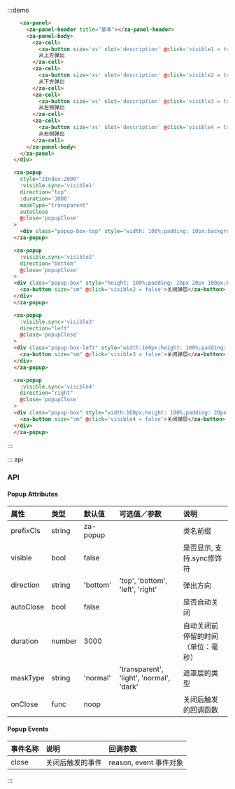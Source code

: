 <script>
export default {
  data() {
    return {
      visible1: false,
      visible2: false,
      visible3: false,
      visible4: false,
    }
  },
  methods: {
    popupClose(reason, event) {
      console.log(reason, event);
    },
  },
};
</script>


:::demo
```html
    <za-panel>
      <za-panel-header title="基本"></za-panel-header>
      <za-panel-body>
        <za-cell>
          <za-button size='xs' slot='description' @click='visible1 = true'>开启</za-button>
          从上方弹出
        </za-cell>
        <za-cell>
          <za-button size='xs' slot='description' @click='visible2 = true'>开启</za-button>
          从下方弹出
        </za-cell>
        <za-cell>
          <za-button size='xs' slot='description' @click='visible3 = true'>开启</za-button>
          从左侧弹出
        </za-cell>
        <za-cell>
          <za-button size='xs' slot='description' @click='visible4 = true'>开启</za-button>
          从右侧弹出
        </za-cell>
      </za-panel-body>
    </za-panel>
  </div>

  <za-popup
    style="zIndex:2000"
    :visible.sync='visible1'
    direction="top"
    :duration='3000'
    maskType="transparent"
    autoClose
    @close='popupClose'
  >
    <div class="popup-box-top" style="width: 100%;padding: 10px;background: rgba(0,0,0,.7);color: #fff;font-size: 14px;text-align: center;">更新成功</div>
  </za-popup>

  <za-popup
    :visible.sync='visible2'
    direction="bottom"
    @close='popupClose'
  >
  <div class="popup-box" style="height: 100%;padding: 20px 20px 100px;background: #fff;">
    <za-button size="sm" @click='visible2 = false'>关闭弹层</za-button>
  </div>
  </za-popup>

  <za-popup
    :visible.sync='visible3'
    direction="left"
    @close='popupClose'
  >
  <div class="popup-box-left" style="width:160px;height: 100%;padding: 20px 20px 100px;background: #fff;">
    <za-button size="sm" @click='visible3 = false'>关闭弹层</za-button>
  </div>
  </za-popup>

  <za-popup
    :visible.sync='visible4'
    direction="right"
    @close='popupClose'
  >
  <div class="popup-box" style="width:160px;height: 100%;padding: 20px 20px 100px;background: #fff;">
    <za-button size="sm" @click='visible4 = false'>关闭弹层</za-button>
  </div>
  </za-popup>
```
:::

::: api
### API

#### Popup Attributes

| 属性 | 类型 | 默认值 | 可选值／参数 | 说明 |
| :--- | :--- | :--- | :--- | :--- |
| prefixCls | string | za-popup | | 类名前缀 |
| visible | bool | false | | 是否显示, 支持.sync修饰符 |
| direction | string | 'bottom' | 'top', 'bottom', 'left', 'right' | 弹出方向 |
| autoClose | bool | false | | 是否自动关闭 |
| duration | number | 3000 | | 自动关闭前停留的时间（单位：毫秒） |
| maskType | string | 'normal' | 'transparent', 'light', 'normal', 'dark' | 遮罩层的类型 |
| onClose | func | noop | | 关闭后触发的回调函数 |

#### Popup Events
| 事件名称 | 说明 | 回调参数 |
| :--- | :--- | :--- |
| close | 关闭后触发的事件 | reason, event 事件对象 |
:::